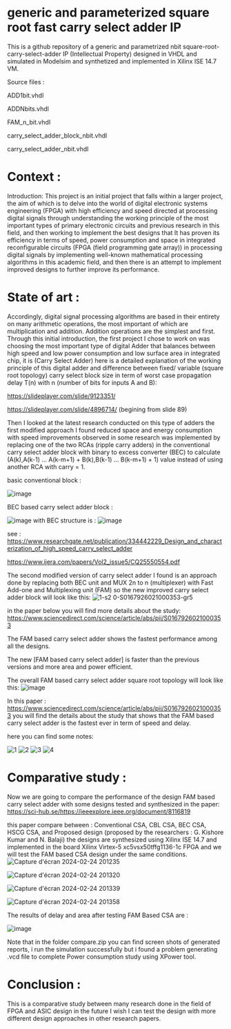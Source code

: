 # generic and parameterized square root fast carry select adder IP
This is a github repository of a generic and parametrized nbit square-root-carry-select-adder IP (Intellectual Property) designed in VHDL and simulated in Modelsim and synthetized and implemented in Xilinx ISE 14.7 VM.

Source files : 

ADD1bit.vhdl

ADDNbits.vhdl

FAM_n_bit.vhdl

carry_select_adder_block_nbit.vhdl

carry_select_adder_nbit.vhdl

# Context :
Introduction: This project is an initial project that falls within a larger project, the aim of which is to delve into the world of digital electronic systems engineering (FPGA) with high efficiency and speed directed at processing digital signals through understanding the working principle of the most important types of primary electronic circuits and previous research in this field, and then working to implement the best designs that It has proven its efficiency in terms of speed, power consumption and space in integrated reconfigurable circuits (FPGA (field programming gate array)) in processing digital signals by implementing well-known mathematical processing algorithms in this academic field, and then there is an attempt to implement improved designs to further improve its performance.

# State of art :
Accordingly, digital signal processing algorithms are based in their entirety on many arithmetic operations, the most important of which are multiplication and addition. Addition operations are the simplest and first. Through this initial introduction, the first project I chose to work on was choosing the most important type of digital Adder that balances between high speed and low power consumption and low surface area in integrated chip, it is (Carry Select Adder) here is a detailed explanation of the working principle of this digital adder and difference between fixed/ variable (square root topology) carry select block size in term of worst case propagation delay T(n) with n (number of bits for inputs A and B):

https://slideplayer.com/slide/9123351/

https://slideplayer.com/slide/4896714/ (begining from slide 89)

Then I looked at the latest research conducted on this type of adders the first modified approach I found reduced space and energy consumption with speed improvements observed in some research was implemented by replacing one of the two RCAs (ripple carry adders) in the conventional carry select adder block with binary to excess converter (BEC) to calculate 
(A(k),A(k-1) ... A(k-m+1) + B(k),B(k-1) ... B(k-m+1) + 1) value instead of using another RCA with carry = 1.

basic conventional block : 

![image](https://github.com/Fouad1999Elkhiati/generic-square-root-carry-select-adder-IP/assets/160315289/daba019c-01a6-43a3-8ca6-9f9d589a739c)

BEC based carry select adder block : 

![image](https://github.com/Fouad1999Elkhiati/generic-square-root-carry-select-adder-IP/assets/160315289/63d93f0c-b96f-40dc-ae10-f6ac8389055f)
with BEC structure is : 
![image](https://github.com/Fouad1999Elkhiati/generic-square-root-carry-select-adder-IP/assets/160315289/1f1ce7dc-ce13-4efe-8e8b-ecbb614ccb29)



see : https://www.researchgate.net/publication/334442229_Design_and_characterization_of_high_speed_carry_select_adder

https://www.ijera.com/papers/Vol2_issue5/CQ25550554.pdf

The second modified version of carry select adder I found is an approach done by replacing both BEC unit and MUX 2n to n (multiplexer) with Fast Add-one and Multiplexing unit (FAM) so the new improved carry select adder block will look like this:
![1-s2 0-S0167926021000353-gr5](https://github.com/Fouad1999Elkhiati/generic-square-root-carry-select-adder-IP/assets/160315289/fba82273-adb7-4503-b54a-170099fdb18e)

in the paper below you will find more details about the study: https://www.sciencedirect.com/science/article/abs/pii/S0167926021000353

The FAM based carry select adder shows the fastest performance among all the designs.

The new [FAM based carry select adder] is faster than the previous versions and more area and power efficient.

The overall FAM based carry select adder square root topology will look like this:
![image](https://github.com/Fouad1999Elkhiati/generic-square-root-carry-select-adder-IP/assets/160315289/1766531e-3860-4023-94f0-c6201f97e844)

In this paper : https://www.sciencedirect.com/science/article/abs/pii/S0167926021000353 you will find the details about the study that shows that the FAM based carry select adder is the fastest ever in term of speed and delay.

here you can find some notes: 

![1](https://github.com/Fouad1999Elkhiati/generic-parameterized-fast-square-root-carry-select-adder-IP/assets/160315289/b43ab6eb-da4a-4c85-9551-0a05d8ad5b5f)
![2](https://github.com/Fouad1999Elkhiati/generic-parameterized-fast-square-root-carry-select-adder-IP/assets/160315289/d4b7e76a-362b-4531-aed3-16e4a9f50e41)
![3](https://github.com/Fouad1999Elkhiati/generic-parameterized-fast-square-root-carry-select-adder-IP/assets/160315289/701acda6-7367-4259-b8ba-d2201dd415c3)
![4](https://github.com/Fouad1999Elkhiati/generic-parameterized-fast-square-root-carry-select-adder-IP/assets/160315289/9a5ec529-fcba-4022-9593-006e0bdcff1a)





# Comparative study :
Now we are going to compare the performance of the design FAM based carry select adder with some designs tested and synthesized in the paper: https://sci-hub.se/https://ieeexplore.ieee.org/document/8116819

this paper compare between : Conventional CSA, CBL CSA, BEC CSA, HSCG CSA, and Proposed design (proposed by the researchers : G. Kishore Kumar and N. Balaji) the designs are synthesized using Xilinx ISE 14.7 and implemented in the board Xilinx Virtex-5
xc5vsx50tffg1136-1c FPGA and we will test the FAM based CSA design under the same conditions.
![Capture d'écran 2024-02-24 201235](https://github.com/Fouad1999Elkhiati/generic-square-root-carry-select-adder-IP/assets/160315289/bf827633-5f6a-46cc-b5bc-ec10d85c5018)

![Capture d'écran 2024-02-24 201320](https://github.com/Fouad1999Elkhiati/generic-square-root-carry-select-adder-IP/assets/160315289/b6ee6b6d-0e87-4e79-ae1c-4e84a9504050)

![Capture d'écran 2024-02-24 201339](https://github.com/Fouad1999Elkhiati/generic-square-root-carry-select-adder-IP/assets/160315289/d3b4be5b-cd53-4837-909e-2a207f773d60)

![Capture d'écran 2024-02-24 201358](https://github.com/Fouad1999Elkhiati/generic-square-root-carry-select-adder-IP/assets/160315289/c738b0ed-581f-4289-ba4b-95ac27e4ea07)

The results of delay and area after testing FAM Based CSA are : 

![image](https://github.com/Fouad1999Elkhiati/generic-square-root-carry-select-adder-IP/assets/160315289/5cb65ce7-08e1-44b1-9d43-5dfc4c78998a)

Note that in the folder compare.zip you can find screen shots of generated reports, i run the simulation successfully but i found a problem generating .vcd file to complete Power consumption study using XPower tool.

# Conclusion :

This is a comparative study between many research done in the field of FPGA and ASIC design in the future I wish I can test the design with more different design approaches in other research papers.
